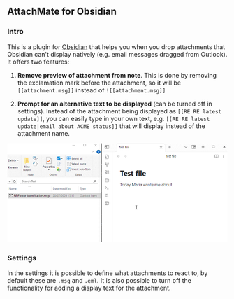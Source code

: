 ## AttachMate for Obsidian

### Intro

This is a plugin for [Obsidian](https://obsidian.md) that helps you when you drop attachments that Obsidian can't display natively (e.g. email messages dragged from Outlook). It offers two features:

1. **Remove preview of attachment from note**. This is done by removing the exclamation mark before the attachment, so it will be `[[attachment.msg]]` instead of `![[attachment.msg]]`

2. **Prompt for an alternative text to be displayed** (can be turned off in settings). Instead of the attachment being displayed as `[[RE RE latest update]]`, you can easily type in your own text, e.g. `[[RE RE latest update|email about ACME status]]` that will display instead of the attachment name.

![Example of completing a task](https://raw.githubusercontent.com/Gnopps/AttachMate/main/AttachMate.gif)

### Settings

In the settings it is possible to define what attachments to react to, by default these are `.msg` and `.eml`.
It is also possible to turn off the functionality for adding a display text for the attachment.
